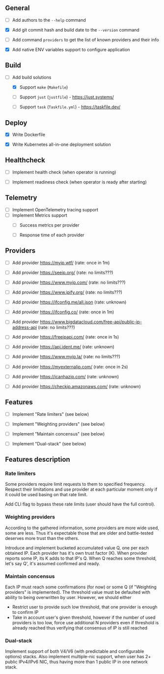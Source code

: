## General

- [ ] Add authors to the `--help` command
- [x] Add git commit hash and build date to the `--version` command
- [ ] Add command `providers` to get the list of known providers and their info
- [x] Add native ENV variables support to configure application


## Build

- [ ] Add build solutions
  - [x] Support `make` (`Makefile`)
  - [ ] Support `just` (`justfile`) - https://just.systems/
  - [ ] Support `task` (`Taskfile.yml`) - https://taskfile.dev/


## Deploy

- [x] Write Dockerfile
- [x] Write Kubernetes all-in-one deployment solution


## Healthcheck

- [ ] Implement health check (when operator is running)
- [ ] Implement readiness check (when operator is ready after starting)


## Telemetry

- [ ] Implement OpenTelemetry tracing support
- [ ] Implement Metrics support
  - [ ] Success metrics per provider
  - [ ] Response time of each provider


## Providers

- [ ] Add provider https://myip.wtf/ (rate: once in 1m)
- [ ] Add provider https://seeip.org/ (rate: no limits???)
- [ ] Add provider https://www.myip.com/ (rate: no limits???)
- [ ] Add provider https://www.ipify.org/ (rate: no limits???)
- [ ] Add provider https://ifconfig.me/all.json (rate: unknown)
- [ ] Add provider https://ifconfig.co/ (rate: once in 1m)
- [ ] Add provider https://www.bigdatacloud.com/free-api/public-ip-address-api (rate: no limits???)
- [ ] Add provider https://freeipapi.com/ (rate: once in 1s)
- [ ] Add provider https://api.ident.me/ (rate: unknown)
- [ ] Add provider https://www.myip.la/ (rate: no limits???)
- [ ] Add provider https://myexternalip.com/ (rate: once in 2s)
- [ ] Add provider https://icanhazip.com/ (rate: unknown)
- [ ] Add provider https://checkip.amazonaws.com/ (rate: unknown)


## Features

- [ ] Implement "Rate limiters" (see below)
- [ ] Implement "Weighting providers" (see below)
- [ ] Implement "Maintain concensus" (see below)
- [ ] Implement "Dual-stack" (see below)


## Features description

### Rate limiters

Some providers require limit requests to them to specified frequency.
Respect their limitations and use provider at each particular moment only
if it could be used basing on that rate limit.

Add CLI flag to bypass these rate limits (user should have the full control).

### Weighting providers

According to the gathered information, some providers are more wide used,
some are less. Thus it's expectable those that are older and battle-tested
deserves more trust than the others.

Introduce and implement bucketed accumulated value Q, one per each obtained IP.
Each provider has it's own trust factor (K). When provider reports some IP,
its K adds to that IP's Q. 
When Q reaches some threshold, let's say Q', it's assumed confirmed and ready.

### Maintain concensus

Each IP must reach some confirmations (for now) or some Q (if "Weighting providers" is implemented).
The threshold value must be defaulted with ability to being overwritten by user.
However, we should either
- Restrict user to provide such low threshold, 
  that one provider is enough to confirm IP
- Take in account user's given threshold, however if the number of used providers is too low,
  force use additional N providers even if threshold is already reached
  thus verifying that consensus of IP is still reached
  
### Dual-stack

Implement support of both V4/V6 (with predictable and configurable options) stacks.
Also implement multiple-nic support, when user has 2+ public IPv4/IPv6 NIC,
thus having more than 1 public IP in one network stack.
